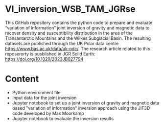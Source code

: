 # VI_inversion_WSB_TAM_JGRse

This GitHub repository contains the python code to prepare and evaluate “variation of information” joint inversion of gravity and magnetic data to recover density and susceptibility distribution in the area of the Transantarctic Mountains and the Wilkes Subglacial Basin. 
The resulting datasets are published through the UK Polar data centre
https://www.bas.ac.uk/data/uk-pdc/. The research article related to this reposerorty is pusblished in JGR Solid Earth: https://doi.org/10.1029/2023JB027794

# Content 

<ul>
  <li> Python environment file</li>
  <li> Input data for the joint inversion</li>
  <li>Jupyter notebook to set up a joint inversion of gravity and magnetic data based "variation of information" inversion approach using the JIF3D code developed by Max Moorkamp</li>
  <li>Jupyter notebook to evaluate the inversion results</li>
</ul>
